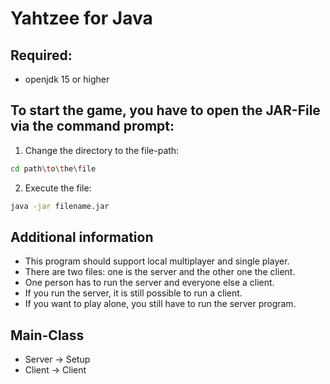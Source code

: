 # Yahtzee for Java

## Required:
- openjdk 15 or higher

## To start the game, you have to open the JAR-File via the command prompt:

1. Change the directory to the file-path:
```sh
cd path\to\the\file
```

2. Execute the file:
```sh
java -jar filename.jar
```

## Additional information
- This program should support local multiplayer and single player.
- There are two files: one is the server and the other one the client.
- One person has to run the server and everyone else a client.
- If you run the server, it is still possible to run a client.
- If you want to play alone, you still have to run the server program.

## Main-Class
- Server -> Setup
- Client -> Client
